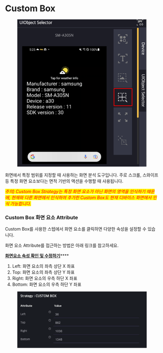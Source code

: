 # Custom Box

<figure><img src="../.gitbook/assets/image (139).png" alt=""><figcaption></figcaption></figure>

화면에서 특정 범위를 지정할 때 사용하는 화면 분석 도구입니다. 주로 스크롤, 스와이프 등 특정 화면 요소보다는 면적 기반의 액션을 수행할 때 사용됩니다.

_<mark style="color:red;">주의) Custom Box Strategy는 특정 화면 요소가 아닌 화면의 영역을 인식하기 때문에, 현재와 다른 화면에서 인식하여 추가한 Custom Box도 현재 디바이스 화면에서 인식 가능합니다.</mark>_

_<mark style="color:red;"></mark>_

### Custom Box 화면 요소 Attribute&#x20;

Custom Box를 사용한 스텝에서 화면 요소를 클릭하면 다양한 속성을 설정할 수 있습니다.

화면 요소 Attribute를 접근하는 방법은 아래 링크를 참고하세요.

[**화면요소 속성 확인 및 수정하기**](../scenario-make-n-go/undefined-4.md#undefined-1)****

1. Left: 화면 요소의 좌측 상단 X 좌표
2. Top: 화면 요소의 좌측 상단 Y 좌표
3. Right: 화면 요소의 우측 하단 X 좌표
4. Bottom: 화면 요소의 우측 하단 Y 좌표

<figure><img src="../.gitbook/assets/image (126).png" alt=""><figcaption></figcaption></figure>
